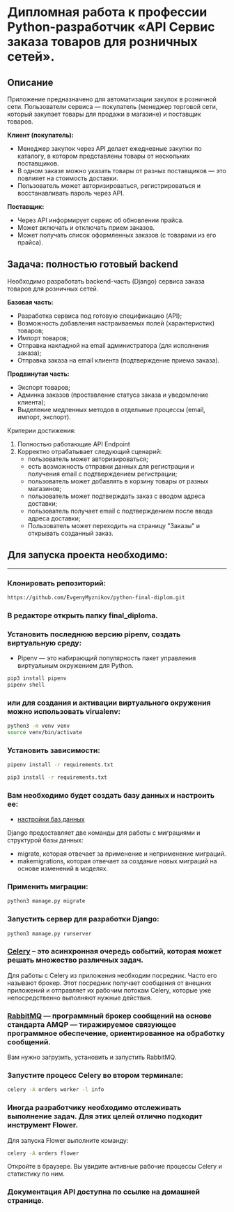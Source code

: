 # Дипломная работа к профессии Python-разработчик «API Сервис заказа товаров для розничных сетей».

## Описание

Приложение предназначено для автоматизации закупок в розничной сети. Пользователи сервиса — покупатель (менеджер торговой сети, который закупает товары для продажи в магазине) и поставщик товаров.

**Клиент (покупатель):**

- Менеджер закупок через API делает ежедневные закупки по каталогу, в котором
  представлены товары от нескольких поставщиков.
- В одном заказе можно указать товары от разных поставщиков — это
  повлияет на стоимость доставки.
- Пользователь может авторизироваться, регистрироваться и восстанавливать пароль через API.
    
**Поставщик:**

- Через API информирует сервис об обновлении прайса.
- Может включать и отключать прием заказов.
- Может получать список оформленных заказов (с товарами из его прайса).


## Задача: полностью готовый backend

Необходимо разработать backend-часть (Django) сервиса заказа товаров для розничных сетей.

**Базовая часть:**
* Разработка сервиса под готовую спецификацию (API);
* Возможность добавления настраиваемых полей (характеристик) товаров;
* Импорт товаров;
* Отправка накладной на email администратора (для исполнения заказа);
* Отправка заказа на email клиента (подтверждение приема заказа).

**Продвинутая часть:**
* Экспорт товаров;
* Админка заказов (проставление статуса заказа и уведомление клиента);
* Выделение медленных методов в отдельные процессы (email, импорт, экспорт).

Критерии достижения:

1. Полностью работающие API Endpoint
2. Корректно отрабатывает следующий сценарий:
   - пользователь может авторизироваться;
   - есть возможность отправки данных для регистрации и получения email с подтверждением регистрации;
   - пользователь может добавлять в корзину товары от разных магазинов;
   - пользователь может подтверждать заказ с вводом адреса доставки;
   - пользователь получает email с подтверждением после ввода адреса доставки;
   - Пользователь может переходить на страницу "Заказы" и открывать созданный заказ.


## Для запуска проекта необходимо:
___

### Клонировать репозиторий:

```bash
https://github.com/EvgenyMyznikov/python-final-diplom.git
```

### В редакторе открыть папку final_diploma.


### Установить последнюю версию pipenv, создать виртуальную среду:
* Pipenv — это набирающий популярность пакет управления виртуальным окружением для Python.

```bash
pip3 install pipenv
pipenv shell
```
### или для создания и активации виртуального окружения можно использовать virualenv:

```bash
python3 -m venv venv
source venv/bin/activate
```

### Установить зависимости:

```bash
pipenv install -r requirements.txt

pip3 install -r requirements.txt
```

### Вам необходимо будет создать базу данных и настроить ее:

* [настройки баз данных](https://docs.djangoproject.com/en/3.2/ref/settings/#std:setting-DATABASES)

Django предоставляет две команды для работы с миграциями и структурой базы данных:

* migrate, которая отвечает за применение и неприменение миграций.
* makemigrations, которая отвечает за создание новых миграций на основе изменений в моделях.

### Применить миграции:

```bash
python3 manage.py migrate
```

### Запустить сервер для разработки Django:

```bash
python3 manage.py runserver
```

### [Celery](https://docs.celeryproject.org/en/stable/#) – это асинхронная очередь событий, которая может решать множество различных задач.
Для работы c Celery из приложения необходим посредник. Часто его называют брокер. Этот посредник получает сообщения от внешних приложений и отправляет их рабочим потокам Celery, которые уже непосредственно выполняют нужные действия.

### [RabbitMQ](https://www.rabbitmq.com/download.html) — программный брокер сообщений на основе стандарта AMQP — тиражируемое связующее программное обеспечение, ориентированное на обработку сообщений.
Вам нужно загрузить, установить и запустить RabbitMQ.


### Запустите процесс Celery во втором терминале:

```bash
celery -A orders worker -l info
```

### Иногда разработчику необходимо отслеживать выполнение задач. Для этих целей отлично подходит инструмент Flower.
Для запуска Flower выполните команду:

```bash
celery -A orders flower
```
Откройте в браузере[](http://localhost:5555/dashboard). Вы увидите активные рабочие процессы Celery и статистику по ним.


### Документация API доступна по ссылке на домашней странице.
